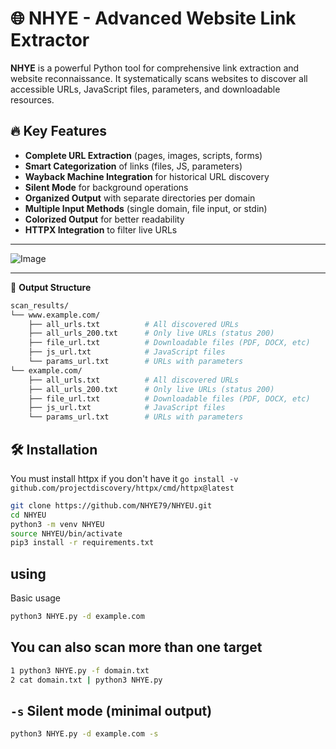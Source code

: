 # 🌐 NHYE - Advanced Website Link Extractor

**NHYE** is a powerful Python tool for comprehensive link extraction and website reconnaissance. It systematically scans websites to discover all accessible URLs, JavaScript files, parameters, and downloadable resources.

## 🔥 Key Features

- **Complete URL Extraction** (pages, images, scripts, forms)
- **Smart Categorization** of links (files, JS, parameters)
- **Wayback Machine Integration** for historical URL discovery
- **Silent Mode** for background operations
- **Organized Output** with separate directories per domain
- **Multiple Input Methods** (single domain, file input, or stdin)
- **Colorized Output** for better readability
- **HTTPX Integration** to filter live URLs
-------------------------------------------------------------------

![Image](https://github.com/user-attachments/assets/f8d2e2fc-a1a5-42dc-b86a-e7039e2b0c94)


--------------------------------------------------------------------
📂 **Output Structure**
```bash
scan_results/
└── www.example.com/
    ├── all_urls.txt          # All discovered URLs
    ├── all_urls_200.txt      # Only live URLs (status 200)
    ├── file_url.txt          # Downloadable files (PDF, DOCX, etc)
    ├── js_url.txt            # JavaScript files
    └── params_url.txt        # URLs with parameters
└── example.com/
    ├── all_urls.txt          # All discovered URLs
    ├── all_urls_200.txt      # Only live URLs (status 200)
    ├── file_url.txt          # Downloadable files (PDF, DOCX, etc)
    ├── js_url.txt            # JavaScript files
    └── params_url.txt        # URLs with parameters

```
## 🛠 Installation

You must install httpx if you don't have it `go install -v github.com/projectdiscovery/httpx/cmd/httpx@latest`
```bash
git clone https://github.com/NHYE79/NHYEU.git
cd NHYEU
python3 -m venv NHYEU
source NHYEU/bin/activate
pip3 install -r requirements.txt
```
## using

Basic usage

```bash
python3 NHYE.py -d example.com
```
## You can also scan more than one target
```bash
1 python3 NHYE.py -f domain.txt
2 cat domain.txt | python3 NHYE.py
```
## `-s` Silent mode (minimal output)
```bash
python3 NHYE.py -d example.com -s
```
